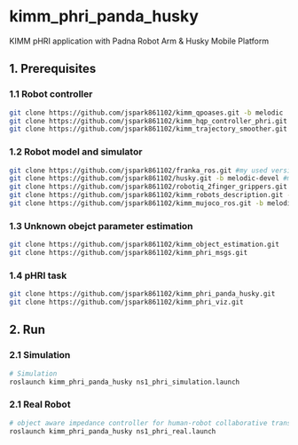 # kimm_phri_panda_husky
KIMM pHRI application with Padna Robot Arm & Husky Mobile Platform

## 1. Prerequisites
### 1.1 Robot controller
```bash
git clone https://github.com/jspark861102/kimm_qpoases.git -b melodic
git clone https://github.com/jspark861102/kimm_hqp_controller_phri.git -b melodic
git clone https://github.com/jspark861102/kimm_trajectory_smoother.git -b melodic
```

### 1.2 Robot model and simulator
```bash
git clone https://github.com/jspark861102/franka_ros.git #my used version (0.8.1)
git clone https://github.com/jspark861102/husky.git -b melodic-devel #my used version (0.4.10)
git clone https://github.com/jspark861102/robotiq_2finger_grippers.git
git clone https://github.com/jspark861102/kimm_robots_description.git -b melodic
git clone https://github.com/jspark861102/kimm_mujoco_ros.git -b melodic
```

### 1.3 Unknown obejct parameter estimation
```bash
git clone https://github.com/jspark861102/kimm_object_estimation.git
git clone https://github.com/jspark861102/kimm_phri_msgs.git
```

### 1.4 pHRI task
```bash
git clone https://github.com/jspark861102/kimm_phri_panda_husky.git
git clone https://github.com/jspark861102/kimm_phri_viz.git
```

## 2. Run
### 2.1 Simulation
```bash
# Simulation 
roslaunch kimm_phri_panda_husky ns1_phri_simulation.launch
```

### 2.1 Real Robot
```bash
# object aware impedance controller for human-robot collaborative transportation
roslaunch kimm_phri_panda_husky ns1_phri_real.launch
```
